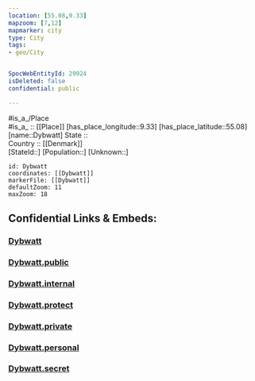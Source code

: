 ```yaml
---
location: [55.08,9.33] 
mapzoom: [7,12] 
mapmarker: city 
type: City
tags:
- geo/City


SpocWebEntityId: 29924
isDeleted: false
confidential: public

---
```

#is_a_/Place  
#is_a_ :: [[Place]] 
[has_place_longitude::9.33] 
[has_place_latitude::55.08] 
[name::Dybwatt] 
State ::  
Country :: [[Denmark]]  
[StateId::] 
[Population::] 
[Unknown::] 


```leaflet
id: Dybwatt
coordinates: [[Dybwatt]] 
markerFile: [[Dybwatt]] 
defaultZoom: 11 
maxZoom: 18
```


## Confidential Links & Embeds: 

### [Dybwatt](/_Standards/Earth/Continent/Europe/Europe~North/Denmark/Regions~Denmark/Syddanmark/City/Dybwatt.md) 

### [Dybwatt.public](/_public/Earth/Continent/Europe/Europe~North/Denmark/Regions~Denmark/Syddanmark/City/Dybwatt.public.md) 

### [Dybwatt.internal](/_internal/Earth/Continent/Europe/Europe~North/Denmark/Regions~Denmark/Syddanmark/City/Dybwatt.internal.md) 

### [Dybwatt.protect](/_protect/Earth/Continent/Europe/Europe~North/Denmark/Regions~Denmark/Syddanmark/City/Dybwatt.protect.md) 

### [Dybwatt.private](/_private/Earth/Continent/Europe/Europe~North/Denmark/Regions~Denmark/Syddanmark/City/Dybwatt.private.md) 

### [Dybwatt.personal](/_personal/Earth/Continent/Europe/Europe~North/Denmark/Regions~Denmark/Syddanmark/City/Dybwatt.personal.md) 

### [Dybwatt.secret](/_secret/Earth/Continent/Europe/Europe~North/Denmark/Regions~Denmark/Syddanmark/City/Dybwatt.secret.md)


